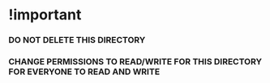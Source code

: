 # !important
### DO NOT DELETE THIS DIRECTORY
### CHANGE PERMISSIONS TO READ/WRITE FOR THIS DIRECTORY FOR EVERYONE TO READ AND WRITE
